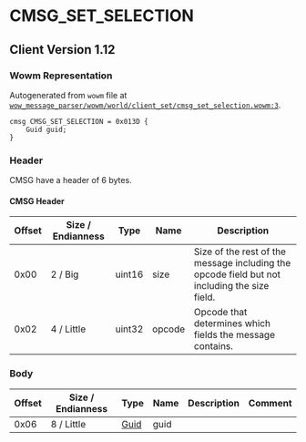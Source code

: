 # CMSG_SET_SELECTION

## Client Version 1.12

### Wowm Representation

Autogenerated from `wowm` file at [`wow_message_parser/wowm/world/client_set/cmsg_set_selection.wowm:3`](https://github.com/gtker/wow_messages/tree/main/wow_message_parser/wowm/world/client_set/cmsg_set_selection.wowm#L3).
```rust,ignore
cmsg CMSG_SET_SELECTION = 0x013D {
    Guid guid;
}
```
### Header

CMSG have a header of 6 bytes.

#### CMSG Header

| Offset | Size / Endianness | Type   | Name   | Description |
| ------ | ----------------- | ------ | ------ | ----------- |
| 0x00   | 2 / Big           | uint16 | size   | Size of the rest of the message including the opcode field but not including the size field.|
| 0x02   | 4 / Little        | uint32 | opcode | Opcode that determines which fields the message contains.|

### Body

| Offset | Size / Endianness | Type | Name | Description | Comment |
| ------ | ----------------- | ---- | ---- | ----------- | ------- |
| 0x06 | 8 / Little | [Guid](../spec/packed-guid.md) | guid |  |  |

